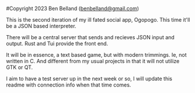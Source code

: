 #Copyright 2023 Ben Belland (benbelland@gmail.com)

This is the second iteration of my ill fated social app,
Ogopogo. This time it'll be a JSON based interpreter.

There will be a central server that sends and recieves
JSON input and output. Rust and Tui provide the front end.

It will be in essence, a text based game, but with modern
trimmings. Ie, not written in C. And different from my
usual projects in that it will not utilize GTK or QT.

I aim to have a test server up in the next week or so,
I will update this readme with connection info when that
time comes.
